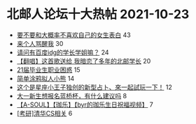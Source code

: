 # 北邮人论坛十大热帖 2021-10-23

- [要不要和大概率不喜欢自己的女生表白](https://bbs.byr.cn/article/Feeling/3179396) 43
- [来个人骂醒我](https://bbs.byr.cn/article/Talking/6306375) 30
- [请问有百度idg的学长学姐嘛？](https://bbs.byr.cn/article/Job/2143920) 24
- [【翻唱】这首歌送给 我暗恋了多年的北邮学长](https://bbs.byr.cn/article/KaraOK/109978) 20
- [21届毕业生职业困惑](https://bbs.byr.cn/article/WorkLife/1175185) 15
- [简单涂鸦拟人小熊](https://bbs.byr.cn/article/Picture/3302112) 14
- [这个是星座小王子独创的新型占卜、來一起試玩一下！](https://bbs.byr.cn/article/Constellations/465260) 12
- [大一新生想报名蓝桥杯，有什么建议吗](https://bbs.byr.cn/article/ACM_ICPC/100209) 8
- [【A-SOUL】【珈乐】【byr的珈乐生日祝福视频】](https://bbs.byr.cn/article/Comic/631949) 7
- [[考研]清华CS相关](https://bbs.byr.cn/article/AimGraduate/1212117) 6


